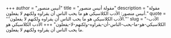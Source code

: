 +++
author = "أنيس منصور"
title = "مقولة أنيس منصور"
description = "مقولة أنيس منصور: الأدب الكلاسيكي هو ما يحب الناس أن يقراوه ولكنهم لا يفعلون."
quote = '''الأدب الكلاسيكي هو ما يحب الناس أن يقراوه ولكنهم لا يفعلون.'''
slug = "الأدب-الكلاسيكي-هو-ما-يحب-الناس-أن-يقراوه-ولكنهم-لا-يفعلون"
+++
الأدب الكلاسيكي هو ما يحب الناس أن يقراوه ولكنهم لا يفعلون.
